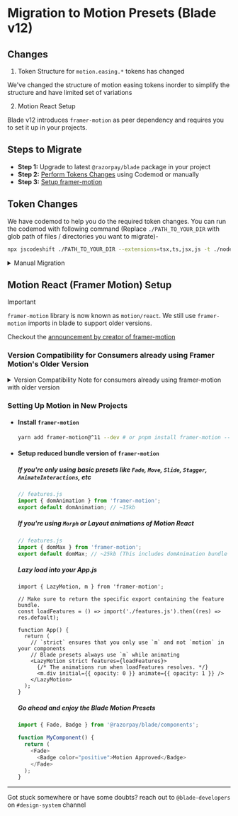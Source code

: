 # Migration to Motion Presets (Blade v12)

## Changes

1. Token Structure for `motion.easing.*` tokens has changed

We've changed the structure of motion easing tokens inorder to simplify the structure and have limited set of variations

2. Motion React Setup

Blade v12 introduces `framer-motion` as peer dependency and requires you to set it up in your projects.

## Steps to Migrate

- **Step 1:** Upgrade to latest `@razorpay/blade` package in your project
- **Step 2:** [Perform Tokens Changes](#token-changes) using Codemod or manually
- **Step 3:** [Setup framer-motion](#motion-react-framer-motion-setup)

## Token Changes

We have codemod to help you do the required token changes. You can run the codemod with following command (Replace `./PATH_TO_YOUR_DIR` with glob path of files / directories you want to migrate)-

```sh
npx jscodeshift ./PATH_TO_YOUR_DIR --extensions=tsx,ts,jsx,js -t ./node_modules/@razorpay/blade/codemods/migrate-motion-tokens/transformers/index.ts --ignore-pattern="**/node_modules/**
```

<details>
  <summary>Manual Migration</summary>

You can skip this if you've run the codemod but in case not or you see some edge cases, you can do manual migration by replacing the old tokens with equivalent new ones

| Old Token                              | Equivalent New Token           |
| -------------------------------------- | ------------------------------ |
| theme.motion.easing.entrance.effective | theme.motion.easing.entrance   |
| theme.motion.easing.standard.effective | theme.motion.easing.standard   |
| theme.motion.easing.exit.effective     | theme.motion.easing.exit       |
| theme.motion.easing.entrance.revealing | theme.motion.easing.entrance   |
| theme.motion.easing.standard.revealing | theme.motion.easing.emphasized |
| theme.motion.easing.exit.revealing     | theme.motion.easing.exit       |
| theme.motion.easing.entrance.attentive | theme.motion.easing.overshoot  |
| theme.motion.easing.exit.attentive     | theme.motion.easing.exit       |
| theme.motion.easing.standard.wary      | theme.motion.easing.shake      |

</details>

## Motion React (Framer Motion) Setup

> [!IMPORTANT]
>
> `framer-motion` library is now known as `motion/react`. We still use `framer-motion` imports in blade to support older versions.
>
> Checkout the [announcement by creator of framer-motion](https://bsky.app/profile/citizenofnowhe.re/post/3lar365ouuk2v)

### Version Compatibility for Consumers already using Framer Motion's Older Version

<details>
  <summary>Version Compatibility Note for consumers already using framer-motion with older version</summary>

We realised that several projects in razorpay are already using `framer-motion` and are on older versions.
To give some time to consumers to upgrade to framer-motion v11+, we'll be supporting framer-motion v4+ from blade. Although we will be dropping this support in next major version of blade so we recommend planning out framer-motion upgrade in coming quarter.

- **If you're on React 18**, migrating to framer-motion v11 should be fairly simple and low-effort. Checkout [Migrating from framer-motion v4+ to framer-motion v11+](#migrating-from-framer-motion-v4-to-motionreact-aka-framer-motion-v11)
- **For projects not on React 18 yet**, do plan out the upgrade soon to make sure future blade upgrades don't become blocker

#### Migrating from `framer-motion` v4+ to `framer-motion` v11+

1. Ensure you're on React 18 as `framer-motion` v7 makes React 18 a minimum supported version.
   a. [Checkout React 18 upgrade guide](https://react.dev/blog/2022/03/08/react-18-upgrade-guide) or use [React's official codemod for upgrading](https://github.com/reactjs/react-codemod)

2. `<AnimatePresence exitBeforeEnter>` -> `<AnimatePresence mode="wait">`

These are mostly the changes you'll need if you're using core API. But if you're extensively using any utilities / internal functions, checkout the full changelog of framer-motion here- https://motion.dev/docs/react-upgrade-guide

</details>

### Setting Up Motion in New Projects

- #### Install `framer-motion`

  ```sh
  yarn add framer-motion@^11 --dev # or pnpm install framer-motion --save-dev
  ```

- #### Setup reduced bundle version of `framer-motion`

  ##### If you're only using basic presets like `Fade`, `Move`, `Slide`, `Stagger`, `AnimateInteractions`, etc

  ```ts
  // features.js
  import { domAnimation } from 'framer-motion';
  export default domAnimation; // ~15kb
  ```

  ##### If you're using `Morph` or Layout animations of Motion React

  ```ts
  // features.js
  import { domMax } from 'framer-motion';
  export default domMax; // ~25kb (This includes domAnimation bundle as well so no need to import domAnimation again)
  ```

  ##### Lazy load into your App.js

  ```tsx
  import { LazyMotion, m } from 'framer-motion';

  // Make sure to return the specific export containing the feature bundle.
  const loadFeatures = () => import('./features.js').then((res) => res.default);

  function App() {
    return (
      // `strict` ensures that you only use `m` and not `motion` in your components
      // Blade presets always use `m` while animating
      <LazyMotion strict features={loadFeatures}>
        {/* The animations run when loadFeatures resolves. */}
        <m.div initial={{ opacity: 0 }} animate={{ opacity: 1 }} />
      </LazyMotion>
    );
  }
  ```

  ##### Go ahead and enjoy the Blade Motion Presets

  ```ts
  import { Fade, Badge } from '@razorpay/blade/components';

  function MyComponent() {
    return (
      <Fade>
        <Badge color="positive">Motion Approved</Badge>
      </Fade>
    );
  }
  ```

---

Got stuck somewhere or have some doubts? reach out to `@blade-developers` on `#design-system` channel
